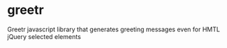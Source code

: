 # greetr
Greetr javascript library that generates greeting messages even for HMTL jQuery selected elements 
